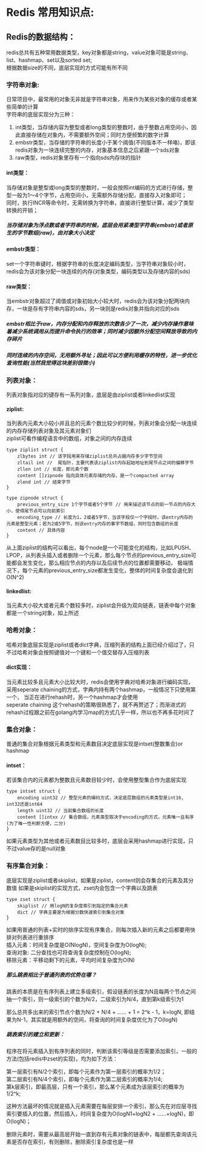 # Redis 常用知识点:
## Redis的数据结构：
redis总共有五种常用数据类型，key对象都是string，value对象可能是string、list、hashmap、set以及sorted set;  
根据数据size的不同，底层实现的方式可能有所不同

### 字符串对象:
日常项目中，最常用的对象无非就是字符串对象，用来作为某些对象的缓存或者某些简单的计算  
字符串的底层实现分为三种：
1. int类型，当存储内容为整型或者long类型的整数时，由于整数占用空间小，因此直接存储在对象内，不需要额外空间；同时方便频繁的数字计算
2. embstr类型，当存储的字符串的长度小于某个阈值(不同版本不一样咯)，即该redis对象为一块连续完整的内存，对象基本信息之后紧跟一个sds对象
3. raw类型，redis对象里存有一个指向sds内存块的指针

#### int类型：
当存储对象是整型或long类型的整数时，一般会按照int编码的方式进行存储，整型一般为1～4个字节，占用空间小，无需额外存储分配，直接存入对象即可；  
同时，执行INCR等命令时，无需转换为字符串，直接进行整型计算，减少了类型转换的开销；

##### 当存储对象为浮点数或者字符串的时候，底层会用紧凑型字符串(embstr)或者原生的字节数组(raw)，由对象大小决定
#### embstr类型：
set一个字符串键时，根据字符串的长度决定编码类型，当字符串对象较小时，redis会为该对象分配一块连续的内存(对象类型，编码类型以及存储内容的sds)
#### raw类型：
当embstr对象超过了阈值或对象初始大小较大时，redis会为该对象分配两块内存，一块是存有字符串内容的sds，另一块则是redis对象并指向对应的sds

##### embstr相比于raw，内存分配和内存释放的次数各少了一次，减少内存操作意味着减少系统调用从而提升命令执行的效率；同时减少因额外分配空间释放导致的内存碎片
##### 同时连续的内存空间，无用额外寻址；因此可以方便利用缓存的特性，进一步优化查询性能(当然我觉得这块差别很微小)

### 列表对象：
列表对象指对应的键存有一系列对象，底层是由ziplist或者linkedlist实现
#### ziplist:
当列表内元素大小较小并且总的元素个数比较少的时候，列表对象会分配一块连续的内存存储列表对象及其元素对象们  
ziplist可看作编程语言中的数组，对象之间的内存连续
```
type ziplist struct {
    zlbytes int // 该字段用来存储ziplist总共占据内存多少字节空间
    zltail int //  尾指针，主要代表该ziplist内存起始地址到尾节点之间的偏移字节
    zllen int // 长度，即元素个数
    content []zipnode 指向具体元素存储的内存，是一个compacted array
    zlend int // 结束字节
}

type zipnode struct {
    previous_entry_size 1个字节或者5个字节 // 用来描述该节点的前一节点的内存大小，使得尾节点可以向前索引  
    encoding_type // 长度为1，2或者5字节，当该字段仅一个字段时，该entry内存的元素是整型元素；若为2或5字节，则该entry内存的事字节数组，同时包含数组的长度
    content // 具体内容
}
```
从上面ziplist的结构可以看出，每个node是一个可能变化的结构，比如LPUSH、LPOP，从列表头插入或者删除一个元素，那么每个节点的previous_entry_size可能都会发生变化，那么相应节点的内存以及后续节点的位置都需要移动，
极端情况下，每个元素的previous_entry_size都发生变化，整体的时间复杂度会退化到O(N^2)

#### linkedlist:
当元素大小较大或者元素个数较多时，ziplist会升级为双向链表，链表中每个对象都是一个string对象，如上所述

### 哈希对象：
哈希对象底层实现是ziplist或者dict字典，压缩列表的结构上面已经介绍过了，只不过哈希对象会按照键值对一个键和一个值交替存入压缩列表
#### dict实现：
当元素比较多且元素大小比较大时，redis会使用字典对哈希对象进行编码实现，采用seperate chaining的方式，字典内持有两个hashmap，一般情况下只使用第一个，
当正在进行rehash时，另一个hashmap才会使用  
seperate chaining 这个rehash的策略很熟悉了，就不再赘述了；而渐进式的rehash过程跟之前在golang内学习map的方式几乎一样，所以也不再多花时间了

### 集合对象：
普通的集合对象根据元素类型和元素数目决定底层实现是intset(整数集合)or hashmap
#### intset：
若该集合内的元素都为整数且元素数目较少时，会使用整型集合作为底层实现
```
type intset struct {
    encoding uint32 // 整型元素的编码方式，决定底层数组的元素类型是int16, int32还是int64
    length uint32 // 当前集合数组的长度
    content []intxx // 集合数组，元素类型取决于encoding的方式，元素唯一且有序(为了唯一性判断方便，二分)    
}
```

如果元素类型为其他或者元素数目比较多时，底层会采用hashmap进行实现，只不过value存的是null对象

### 有序集合对象：
底层实现是ziplist或者skiplist，如果是ziplist，content则会存集合的元素及其分数值
如果是skiplist的实现方式，zset内会包含一个字典以及跳表
```
type zset struct {
    skiplist // 用logN的复杂度索引到指定的集合元素
    dict // 字典主要是为根据分数快速索引到集合对象
}
```
如果用普通的列表+实时的排序实现有序集合，则每次插入新的元素之后都要用快排对列表进行重排序  
插入元素：时间复杂度是O(NlogN)，空间复杂度为O(logN);   
查询对象: 二分查找也可将查询复杂度控制在O(logN);  
移除元素：平移动剩下的元素，平均时间复杂度为O(N)

##### 那么跳表相比于普通列表的优势在哪？

跳表的本质是在有序列表上建立多级索引，假设链表的长度为N且每两个节点之间抽一个索引，则一级索引的个数为N/2，二级索引为N/4，直到第k级索引为1  

那么总共多出来的索引节点个数为N/2 + N/4 + ...... + 1 = 2^k - 1，k=logN, 即结果为N-1，其实就是用额外的空间，将查询的时间复杂度优化为了O(logN)  

##### 跳表索引的建立和更新：  
程序在将元素插入到有序列表的同时，判断该索引等级是否需要添加索引，一般的方法(包括redis中zset的实现)，均为如下方法：  

第一层索引有N/2个索引，即每个元素作为第一层索引的概率为1/2；  
第二层索引有N/4个索引，即每个元素作为第二层索引的概率为1/4;  
第k层索引，即最高层，只有一个索引，那么某个元素成为该层索引的概率为1/2^k;  

这种方法最坏的情况就是插入元素需要在每层安排一个索引，那么先在对应层寻找索引要插入的位置，然后插入，时间复杂度为O(logN1+logN2 + ......+logN)，即O(logN)；

删除元素时，需要从最高层开始一直到存有元素对象的链表中，每层都先查询该元素是否存在索引，有则删除，删除索引复杂度也是一样

